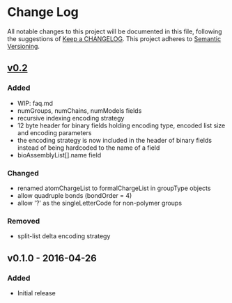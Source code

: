 # Change Log
All notable changes to this project will be documented in this file, following the suggestions of [Keep a CHANGELOG](http://keepachangelog.com/). This project adheres to [Semantic Versioning](http://semver.org/).


## [v0.2]
### Added
- WIP: faq.md
- numGroups, numChains, numModels fields
- recursive indexing encoding strategy
- 12 byte header for binary fields holding encoding type, encoded list size and encoding parameters
- the encoding strategy is now included in the header of binary fields instead of being hardcoded to the name of a field
- bioAssemblyList[].name field

### Changed
- renamed atomChargeList to formalChargeList in groupType objects
- allow quadruple bonds (bondOrder = 4)
- allow '?' as the singleLetterCode for non-polymer groups

### Removed
- split-list delta encoding strategy


## v0.1.0 - 2016-04-26
### Added
- Initial release


[v0.2]: https://github.com/rcsb/mmtf/compare/v0.1...v0.2